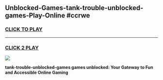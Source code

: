 
## Unblocked-Games-tank-trouble-unblocked-games-Play-Online #ccrwe
<h3>
<a href="https://news.freeplayer.one?title=tank-trouble-unblocked-games&ref=3">CLICK TO PLAY</a></h3>
<hr>

<h3>
<a href="https://news.freeplayer.one?title=tank-trouble-unblocked-games&ref=3">CLICK 2 PLAY</a>
  
</h3>

<a href="https://news.freeplayer.one?title=tank-trouble-unblocked-games&ref=3"><img src="https://clearcache.store/games.png"></a>


**tank-trouble-unblocked-games games unblocked: Your Gateway to Fun and Accessible Online Gaming**
